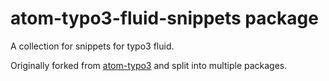 # atom-typo3-fluid-snippets package

A collection for snippets for typo3 fluid.

Originally forked from [atom-typo3](https://github.com/jawee/atom-typo3) and split into multiple packages.
